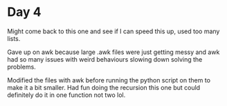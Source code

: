 # Day 4

Might come back to this one and see if I can speed this up, used too many lists.

Gave up on awk because large .awk files were just getting messy and awk had so many issues with weird behaviours slowing down solving the problems.

Modified the files with awk before running the python script on them to make it a bit smaller. Had fun doing the recursion this one but could definitely do it in one function not two lol.
